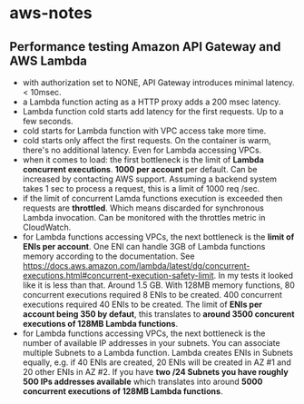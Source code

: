 # aws-notes
## Performance testing Amazon API Gateway and AWS Lambda
- with authorization set to NONE, API Gateway introduces minimal latency. < 10msec.
- a Lambda function acting as a HTTP proxy adds a 200 msec latency.
- Lambda function cold starts add latency for the first requests. Up to a few seconds.
- cold starts for Lambda function with VPC access take more time.
- cold starts only affect the first requests. On the container is warm, there's no additional latency. Even for Lambda accessing VPCs.
- when it comes to load: the first bottleneck is the limit of **Lambda concurrent executions**. **1000 per account** per default. Can be increased by contacting AWS support. Assuming a backend system takes 1 sec to process a request, this is a limit of 1000 req /sec.
- if the limit of concurrent Lamda functions execution is exceeded then requests are **throttled**. Which means discarded for synchronous Lambda invocation. Can be monitored with the throttles metric in CloudWatch.
- for Lambda functions accessing VPCs, the next bottleneck is the **limit of ENIs per account**. One ENI can handle 3GB of Lambda functions memory according to the documentation. See https://docs.aws.amazon.com/lambda/latest/dg/concurrent-executions.html#concurrent-execution-safety-limit. In my tests it looked like it is less than that. Around 1.5 GB. With 128MB memory functions, 80 concurrent executions required 8 ENIs to be created. 400 concurrent executions required 40 ENIs to be created. The limit of **ENIs per account being 350 by defaut**, this translates to **around 3500 concurent executions of 128MB Lambda functions**.
- for Lambda functions accessing VPCs, the next bottleneck is the number of available IP addresses in your subnets. You can associate multiple Subnets to a Lambda function. Lambda creates ENIs in Subnets equally, e.g. if 40 ENIs are created, 20 ENIs will be created in AZ #1 and 20 other ENIs in AZ #2. If you have **two /24 Subnets you have roughly 500 IPs addresses available** which translates into around **5000 concurrent executions of 128MB Lambda functions**. 
